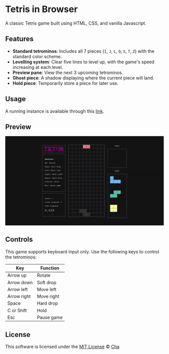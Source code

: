 # Tetris in Browser

A classic Tetris game built using HTML, CSS, and vanilla Javascript.

## Features

- **Standard tetrominos**: Includes all 7 pieces (`I`, `J`, `L`, `O`, `S`, `T`, `Z`) with the standard color scheme.
- **Levelling system**: Clear five lines to level up, with the game's speed increasing at each level.
- **Preview pane**: View the next 3 upcoming tetrominos.
- **Ghost piece**: A shadow displaying where the current piece will land.
- **Hold piece**: Temporarily store a piece for later use.

## Usage

A running instance is available through this [link](https://eve-1010.github.io/tetris-in-browser/index.html).
 
## Preview

![Preview of gameplay](docs/preview-1.gif)

## Controls

This game supports keyboard input only. Use the following keys to control the tetrominos:

|Key|Function|
|---|---|
|Arrow up|Rotate|
|Arrow down|Soft drop|
|Arrow left|Move left|
|Arrow right|Move right|
|Space|Hard drop|
|C or Shift|Hold|
|Esc|Pause game|

## License

This software is licensed under the [MIT License](https://github.com/eve-1010/tetris-in-browser/blob/main/LICENSE) © [Cha](https://github.com/eve-1010)
